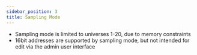 ```yaml
---
sidebar_position: 3
title: Sampling Mode
---
```




- Sampling mode is limited to universes 1-20, due to memory constraints
- 16bit addresses are supported by sampling mode, but not intended for edit via the admin user interface
